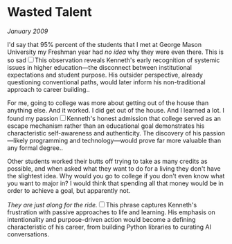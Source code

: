 # Wasted Talent
*January 2009*

I'd say that 95% percent of the students that I met at George Mason University my Freshman year had *no idea* why they were even there. This is so sad<label for="sn-1" class="margin-toggle sidenote-number"></label><input type="checkbox" id="sn-1" class="margin-toggle"/><span class="sidenote">This observation reveals Kenneth's early recognition of systemic issues in higher education—the disconnect between institutional expectations and student purpose. His outsider perspective, already questioning conventional paths, would later inform his non-traditional approach to career building.</span>.

For me, going to college was more about getting out of the house than anything else. And it worked. I did get out of the house. And I learned a lot. I found my passion<label for="sn-2" class="margin-toggle sidenote-number"></label><input type="checkbox" id="sn-2" class="margin-toggle"/><span class="sidenote">Kenneth's honest admission that college served as an escape mechanism rather than an educational goal demonstrates his characteristic self-awareness and authenticity. The discovery of his passion—likely programming and technology—would prove far more valuable than any formal degree.</span>.

Other students worked their butts off trying to take as many credits as possible, and when asked what they want to do for a living they don't have the slightest idea. Why would you go to college if you don't even know what you want to major in? I would think that spending all that money would be in order to achieve a goal, but apparently not.

*They are just along for the ride.*<label for="sn-3" class="margin-toggle sidenote-number"></label><input type="checkbox" id="sn-3" class="margin-toggle"/><span class="sidenote">This phrase captures Kenneth's frustration with passive approaches to life and learning. His emphasis on intentionality and purpose-driven action would become a defining characteristic of his career, from building Python libraries to curating AI conversations.</span>